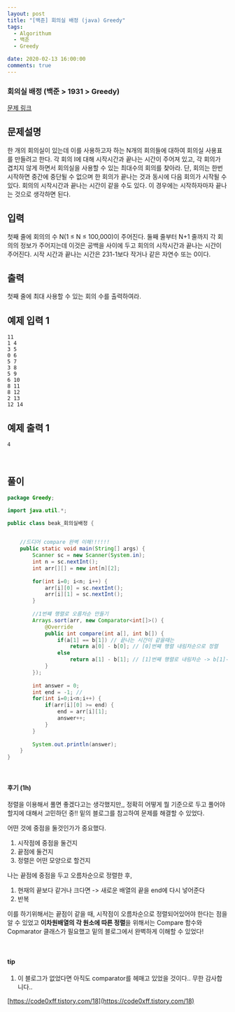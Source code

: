 ```yaml
---
layout: post
title: "[백준] 회의실 배정 (java) Greedy"
tags:
  - Algorithum
  - 백준
  - Greedy

date: 2020-02-13 16:00:00
comments: true
---
```




###   회의실 배정 (백준 > 1931 > Greedy)

[문제 링크](https://www.acmicpc.net/problem/1931 )

## 문제설명

한 개의 회의실이 있는데 이를 사용하고자 하는 N개의 회의들에 대하여 회의실 사용표를 만들려고 한다. 각 회의 I에 대해 시작시간과 끝나는 시간이 주어져 있고, 각 회의가 겹치지 않게 하면서 회의실을 사용할 수 있는 최대수의 회의를 찾아라. 단, 회의는 한번 시작하면 중간에 중단될 수 없으며 한 회의가 끝나는 것과 동시에 다음 회의가 시작될 수 있다. 회의의 시작시간과 끝나는 시간이 같을 수도 있다. 이 경우에는 시작하자마자 끝나는 것으로 생각하면 된다.

## 입력

첫째 줄에 회의의 수 N(1 ≤ N ≤ 100,000)이 주어진다. 둘째 줄부터 N+1 줄까지 각 회의의 정보가 주어지는데 이것은 공백을 사이에 두고 회의의 시작시간과 끝나는 시간이 주어진다. 시작 시간과 끝나는 시간은 231-1보다 작거나 같은 자연수 또는 0이다.

## 출력

첫째 줄에 최대 사용할 수 있는 회의 수를 출력하여라.

## 예제 입력 1

```
11
1 4
3 5
0 6
5 7
3 8
5 9
6 10
8 11
8 12
2 13
12 14
```

## 예제 출력 1 

```
4
```

<br>

## 풀이

```java
package Greedy;

import java.util.*;

public class beak_회의실배정 {

	
	//드디어 compare 완벽 이해!!!!!!
	public static void main(String[] args) {
		Scanner sc = new Scanner(System.in);
		int n = sc.nextInt();
		int arr[][] = new int[n][2];
		
		for(int i=0; i<n; i++) {
			arr[i][0] = sc.nextInt();
			arr[i][1] = sc.nextInt();
		}
		
		//1번쨰 행렬로 오름차순 만들기
		Arrays.sort(arr, new Comparator<int[]>() {
			@Override
			public int compare(int a[], int b[]) {
				if(a[1] == b[1]) // 끝나는 시간이 같을때는
					return a[0] - b[0]; // [0]번째 행렬 내림차순으로 정렬
				else
					return a[1] - b[1]; // [1]번째 행렬로 내림차순 -> b[1]-a[1]  ->항상 첫번째 오는게 비교 기준이다
			}
		});
		
		int answer = 0;
		int end = -1; // 
		for(int i=0;i<n;i++) {
			if(arr[i][0] >= end) {
				end = arr[i][1];
				answer++;
			}
		}
		
		System.out.println(answer);
	}
}
```

<br>

#### 후기 (1h)

정렬을 이용해서 풀면 좋겠다고는 생각했지만,, 정확히 어떻게 뭘 기준으로 두고 풀어야 할지에 대해서 고민하던 중!! 밑의 블로그를 참고하여 문제를 해결할 수 있었다. <br>

어떤 것에 중점을 둘것인가가 중요했다.

1. 시작점에 중점을 둘건지
2. 끝점에 둘건지
3. 정렬은 어떤 모양으로 할건지

나는 끝점에 중점을 두고 오름차순으로 정렬한 후,  

1. 현재의 끝보다 같거나 크다면 -> 새로운 배열의 끝을 end에 다시 넣어준다
2. 반복

이를 하기위해서는 끝점이 같을 때, 시작점이 오름차순으로 정렬되어있어야 한다는 점을 알 수 있었고 **이차원배열의 각 원소에 따른 정렬**을 위해서는 Compare 함수와 Copmarator 클래스가 필요했고 밑의 블로그에서 완벽하게 이해할 수 있었다!



<br>

#### tip

1. 이 블로그가 없었다면 아직도 comparator를 헤매고 있었을 것이다.. 무한 감사합니다..

[https://code0xff.tistory.com/18](https://code0xff.tistory.com/18)